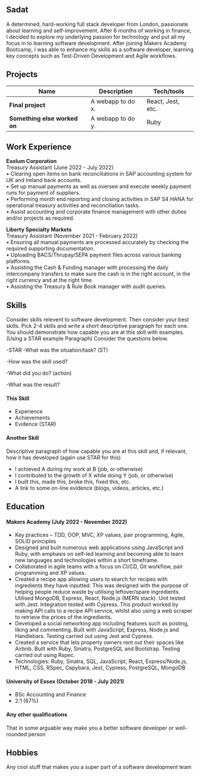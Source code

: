 ## Sadat

A determined, hard-working full stack developer from London, passionate about learning and self-improvement. After 6 months of working in finance, I decided to explore my underlying passion for technology and put all my focus in to learning software development. After joining Makers Academy Bootcamp, I was able to enhance my skills as a software developer, learning key concepts such as Test-Driven Development and Agile workflows. 

## Projects

| Name                         | Description       | Tech/tools        |
| ---------------------------- | ----------------- | ----------------- |
| **Final project**            | A webapp to do x. | React, Jest, etc. |
| **Something else worked on** | A webapp to do y. | Ruby              |

## Work Experience

**Exolum Corporation** <br>Treasury Assistant (June 2022 - July 2022)<br>
• Clearing open items on bank reconciliations in SAP accounting
system for UK and Ireland bank accounts.<br>
• Set up manual payments as well as oversee and execute weekly
payment runs for payment of suppliers.<br>
• Performing month end reporting and closing activities in SAP S4
HANA for operational treasury activities and reconciliation tasks.<br>
• Assist accounting and corporate finance management with other
duties and/or projects as required.

**Liberty Specialty Markets** <br>Treasury Assistant (November 2021 - February 2022)<br>
• Ensuring all manual payments are processed accurately by
checking the required supporting documentation.<br>
• Uploading BACS/Thrupay/SEPA payment files across various
banking platforms.<br>
• Assisting the Cash & Funding manager with processing the daily
intercompany transfers to make sure the cash is in the right
account, in the right currency and at the right time.<br>
• Assisting the Treasury & Rule Book manager with audit queries.

## Skills

Consider skills relevent to software development. Then consider your best skills. Pick 2-4 skills and write a short descriptive paragraph for each one. You should demonstrate how capable you are at this skill with examples.
(Using a STAR example Paragraph) Consider the questions below.

-STAR
-What was the situation/task? (ST)

-How was the skill used?

-What did you do? (action)

-What was the result?


#### This Skill

- Experience
- Achievements
- Evidence (STAR)

#### Another Skill

Descriptive paragraph of how capable you are at this skill and, if relevant, how it has developed (again use STAR for this)

- I achieved A during my work at B (job, or otherwise)
- I contributed to the growth of X while doing Y (job, or otherwise)
- I built this, made this, broke this, fixed this, etc.
- A link to some on-line evidence (blogs, videos, articles, etc.)

## Education

#### Makers Academy (July 2022 - November 2022)
- Key practices – TDD, OOP, MVC, XP values, pair programming, Agile, SOLID principles
- Designed and built numerous web applications using JavaScript and Ruby, with emphasis on self-led
learning and becoming able to learn new languages and technologies within a short timeframe.
- Collaborated in agile teams with a focus on CI/CD, Git workflow, pair programming and XP values.
- Created a recipe app allowing users to search for recipes with ingredients they have inputted. This was
designed with the purpose of helping people reduce waste by utilising leftover/spare ingredients. Utilised MongoDB, Express, React, Node.js (MERN stack). Unit tested with Jest. Integration tested with Cypress. This product worked by making API calls to a recipe API service, whilst also using a web scraper to retrieve the prices of the ingredients.
- Developed a social networking app including features such as posting, liking and commenting. Built with JavaScript, Express, Node.js and Handlebars. Testing carried out using Jest and Cypress.
- Created a service that lets property owners rent out their spaces like Airbnb. Built with Ruby, Sinatra, PostgreSQL and Bootstrap. Testing carried out using Rspec.
- Technologies: Ruby, Sinatra, SQL, JavaScript, React, Express/Node.js, HTML, CSS, RSpec, Capybara, Jest, Cypress, PostgreSQL, MongoDB

#### University of Essex (October 2018 - July 2021)

- BSc Accounting and Finance
- 2:1 (67%)

#### Any other qualifications

That in some arguable way make you a better software developer or well-rounded person

## Hobbies

Any cool stuff that makes you a super part of a software development team
